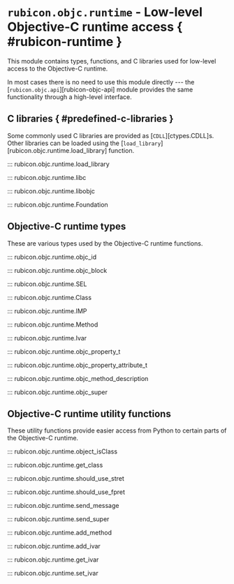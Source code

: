 # `rubicon.objc.runtime` - Low-level Objective-C runtime access { #rubicon-runtime }

This module contains types, functions, and C libraries used for
low-level access to the Objective-C runtime.

In most cases there is no need to use this module directly --- the
[`rubicon.objc.api`][rubicon-objc-api] module provides the
same functionality through a high-level interface.

## C libraries { #predefined-c-libraries }

Some commonly used C libraries are provided as
[`CDLL`][ctypes.CDLL]s. Other libraries can be
loaded using the [`load_library`][rubicon.objc.runtime.load_library] function.

::: rubicon.objc.runtime.load_library

::: rubicon.objc.runtime.libc

::: rubicon.objc.runtime.libobjc

::: rubicon.objc.runtime.Foundation

## Objective-C runtime types

These are various types used by the Objective-C runtime functions.

::: rubicon.objc.runtime.objc_id

::: rubicon.objc.runtime.objc_block

::: rubicon.objc.runtime.SEL

::: rubicon.objc.runtime.Class

::: rubicon.objc.runtime.IMP

::: rubicon.objc.runtime.Method

::: rubicon.objc.runtime.Ivar

::: rubicon.objc.runtime.objc_property_t

::: rubicon.objc.runtime.objc_property_attribute_t

::: rubicon.objc.runtime.objc_method_description

::: rubicon.objc.runtime.objc_super

## Objective-C runtime utility functions

These utility functions provide easier access from Python to certain
parts of the Objective-C runtime.

::: rubicon.objc.runtime.object_isClass

::: rubicon.objc.runtime.get_class

::: rubicon.objc.runtime.should_use_stret

::: rubicon.objc.runtime.should_use_fpret

::: rubicon.objc.runtime.send_message

::: rubicon.objc.runtime.send_super

::: rubicon.objc.runtime.add_method

::: rubicon.objc.runtime.add_ivar

::: rubicon.objc.runtime.get_ivar

::: rubicon.objc.runtime.set_ivar
